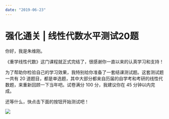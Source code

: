 ```yaml
---
date: "2019-06-23"
---  
```

      
# 强化通关 | 线性代数水平测试20题
你好，我是朱维刚。

《重学线性代数》这门课程就正式完结了，很感谢你一直以来的认真学习和支持！

为了帮助你检验自己的学习效果，我特别给你准备了一套结课测试题。这套测试题一共有 20 道题目，都是单选题，其中大部分都来自历届的自学考和考研的线性代数题，来重新回顾一下当年吧。试卷满分 100 分，我建议你在 45 分钟以内完成。

还等什么，快点击下面的按钮开始测试吧！

[![](/images/重学线性代数/03.应用篇/resourceimage28a428d1be62669b4f3cc01c36466bf811a4.png)](http://time.geekbang.org/quiz/intro?act_id=208&exam_id=583)

<!-- [[[read_end]]] -->